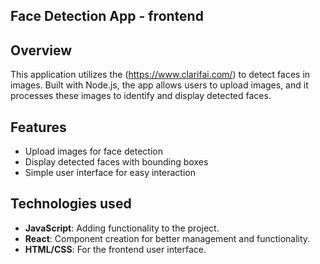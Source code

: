 ## Face Detection App - frontend

## Overview
This application utilizes the (https://www.clarifai.com/) to detect faces in images. Built with Node.js, the app allows users to upload images, and it processes these images to identify and display detected faces.

## Features
- Upload images for face detection
- Display detected faces with bounding boxes
- Simple user interface for easy interaction

## Technologies used
- **JavaScript**: Adding functionality to the project.
- **React**: Component creation for better management and functionality.
- **HTML/CSS**: For the frontend user interface.
